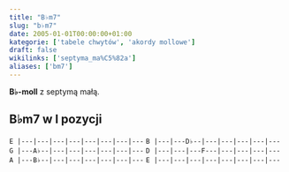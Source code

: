 ```yaml
---
title: "B♭m7"
slug: "b♭m7"
date: 2005-01-01T00:00:00+01:00
kategorie: ['tabele chwytów', 'akordy mollowe']
draft: false
wikilinks: ['septyma_ma%C5%82a']
aliases: ['bm7']
---
```

**B♭-moll** z septymą małą<!-- link nie odnosił się do niczego -->.

## B♭m7 w I pozycji

`E |---|---|---|---|---|---|---|---`
`B |---|---D♭--|---|---|---|---|---`
`G |---A♭--|---|---|---|---|---|---`
`D |---|---|---F---|---|---|---|---`
`A |---B♭--|---|---|---|---|---|---`
`E |---|---|---|---|---|---|---|---`


